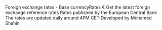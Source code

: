 Foreign exchange rates - Base currencyRates €
Get the latest foreign exchange reference rates
Rates published by the European Central Bank
The rates are updated daily around 4PM CET
Developed by Mohamed Shahin
